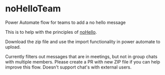 # noHelloTeam
Power Automate flow for teams to add a no hello message

This is to help with the principles of [noHello](https://nohello.net/en/). 

Download the zip file and use the import functionality in power automate to upload.

Currently filters out messages that are in meetings, but not in group chats with multiple members. Please create a PR with new ZIP file if you can help improve this flow.
Doesn't support chat's with external users.
